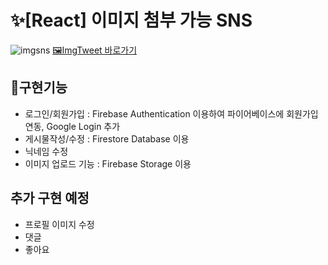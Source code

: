 # ✨[React] 이미지 첨부 가능 SNS 
![imgsns](https://user-images.githubusercontent.com/88611957/149336823-b83a6391-755b-4948-9d82-117f1eae9ac3.png)
[🖼ImgTweet 바로가기](https://didi2578.github.io/imgtweet)

## 📃구현기능

+ 로그인/회원가입 : Firebase Authentication 이용하여 파이어베이스에 회원가입 연동, Google Login 추가
+ 게시물작성/수정 :  Firestore Database 이용
+ 닉네임 수정 
+ 이미지 업로드 기능 : Firebase Storage 이용

## 추가 구현 예정
+ 프로필 이미지 수정
+ 댓글
+ 좋아요


